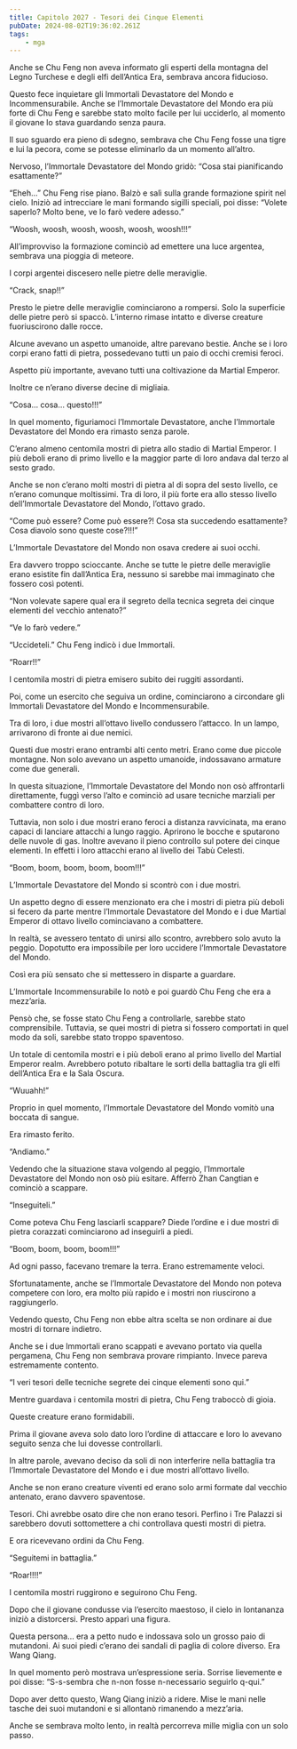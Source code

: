 ```yaml
---
title: Capitolo 2027 - Tesori dei Cinque Elementi
pubDate: 2024-08-02T19:36:02.261Z
tags:
    - mga
---
```



Anche se Chu Feng non aveva informato gli esperti della montagna del Legno Turchese e degli elfi dell’Antica Era, sembrava ancora fiducioso.

Questo fece inquietare gli Immortali Devastatore del Mondo e Incommensurabile. Anche se l’Immortale Devastatore del Mondo era più forte di Chu Feng e sarebbe stato molto facile per lui ucciderlo, al momento il giovane lo stava guardando senza paura.

Il suo sguardo era pieno di sdegno, sembrava che Chu Feng fosse una tigre e lui la pecora, come se potesse eliminarlo da un momento all’altro.

Nervoso, l’Immortale Devastatore del Mondo gridò: “Cosa stai pianificando esattamente?”

“Eheh…” Chu Feng rise piano. Balzò e salì sulla grande formazione spirit nel cielo. Iniziò ad intrecciare le mani formando sigilli speciali, poi disse: “Volete saperlo? Molto bene, ve lo farò vedere adesso.”

“Woosh, woosh, woosh, woosh, woosh, woosh!!!”

All’improvviso la formazione cominciò ad emettere una luce argentea, sembrava una pioggia di meteore.

I corpi argentei discesero nelle pietre delle meraviglie.

“Crack, snap!!”

Presto le pietre delle meraviglie cominciarono a rompersi. Solo la superficie delle pietre però si spaccò. L’interno rimase intatto e diverse creature fuoriuscirono dalle rocce.

Alcune avevano un aspetto umanoide, altre parevano bestie. Anche se i loro corpi erano fatti di pietra, possedevano tutti un paio di occhi cremisi feroci.

Aspetto più importante, avevano tutti una coltivazione da Martial Emperor.

Inoltre ce n’erano diverse decine di migliaia.

“Cosa… cosa… questo!!!”

In quel momento, figuriamoci l’Immortale Devastatore, anche l’Immortale Devastatore del Mondo era rimasto senza parole.

C’erano almeno centomila mostri di pietra allo stadio di Martial Emperor. I più deboli erano di primo livello e la maggior parte di loro andava dal terzo al sesto grado.

Anche se non c’erano molti mostri di pietra al di sopra del sesto livello, ce n’erano comunque moltissimi. Tra di loro, il più forte era allo stesso livello dell’Immortale Devastatore del Mondo, l’ottavo grado.

“Come può essere? Come può essere?! Cosa sta succedendo esattamente? Cosa diavolo sono queste cose?!!!”

L’Immortale Devastatore del Mondo non osava credere ai suoi occhi.

Era davvero troppo scioccante. Anche se tutte le pietre delle meraviglie erano esistite fin dall’Antica Era, nessuno si sarebbe mai immaginato che fossero così potenti.

“Non volevate sapere qual era il segreto della tecnica segreta dei cinque elementi del vecchio antenato?”

“Ve lo farò vedere.”

“Uccideteli.” Chu Feng indicò i due Immortali.

“Roarr!!”

I centomila mostri di pietra emisero subito dei ruggiti assordanti.

Poi, come un esercito che seguiva un ordine, cominciarono a circondare gli Immortali Devastatore del Mondo e Incommensurabile.

Tra di loro, i due mostri all’ottavo livello condussero l’attacco. In un lampo, arrivarono di fronte ai due nemici.

Questi due mostri erano entrambi alti cento metri. Erano come due piccole montagne. Non solo avevano un aspetto umanoide, indossavano armature come due generali.

In questa situazione, l’Immortale Devastatore del Mondo non osò affrontarli direttamente, fuggì verso l’alto e cominciò ad usare tecniche marziali per combattere contro di loro.

Tuttavia, non solo i due mostri erano feroci a distanza ravvicinata, ma erano capaci di lanciare attacchi a lungo raggio. Aprirono le bocche e sputarono delle nuvole di gas. Inoltre avevano il pieno controllo sul potere dei cinque elementi. In effetti i loro attacchi erano al livello dei Tabù Celesti.

“Boom, boom, boom, boom, boom!!!”

L’Immortale Devastatore del Mondo si scontrò con i due mostri.

Un aspetto degno di essere menzionato era che i mostri di pietra più deboli si fecero da parte mentre l’Immortale Devastatore del Mondo e i due Martial Emperor di ottavo livello cominciavano a combattere.

In realtà, se avessero tentato di unirsi allo scontro, avrebbero solo avuto la peggio. Dopotutto era impossibile per loro uccidere l’Immortale Devastatore del Mondo.

Così era più sensato che si mettessero in disparte a guardare.

L’Immortale Incommensurabile lo notò e poi guardò Chu Feng che era a mezz’aria.

Pensò che, se fosse stato Chu Feng a controllarle, sarebbe stato comprensibile. Tuttavia, se quei mostri di pietra si fossero comportati in quel modo da soli, sarebbe stato troppo spaventoso.

Un totale di centomila mostri e i più deboli erano al primo livello del Martial Emperor realm. Avrebbero potuto ribaltare le sorti della battaglia tra gli elfi dell’Antica Era e la Sala Oscura.

“Wuuahh!”

Proprio in quel momento, l’Immortale Devastatore del Mondo vomitò una boccata di sangue.

Era rimasto ferito.

“Andiamo.”

Vedendo che la situazione stava volgendo al peggio, l’Immortale Devastatore del Mondo non osò più esitare. Afferrò Zhan Cangtian e cominciò a scappare.

“Inseguiteli.”

Come poteva Chu Feng lasciarli scappare? Diede l’ordine e i due mostri di pietra corazzati cominciarono ad inseguirli a piedi.

“Boom, boom, boom, boom!!!”

Ad ogni passo, facevano tremare la terra. Erano estremamente veloci.

Sfortunatamente, anche se l’Immortale Devastatore del Mondo non poteva competere con loro, era molto più rapido e i mostri non riuscirono a raggiungerlo.

Vedendo questo, Chu Feng non ebbe altra scelta se non ordinare ai due mostri di tornare indietro.

Anche se i due Immortali erano scappati e avevano portato via quella pergamena, Chu Feng non sembrava provare rimpianto. Invece pareva estremamente contento.

“I veri tesori delle tecniche segrete dei cinque elementi sono qui.”

Mentre guardava i centomila mostri di pietra, Chu Feng traboccò di gioia.

Queste creature erano formidabili.

Prima il giovane aveva solo dato loro l’ordine di attaccare e loro lo avevano seguito senza che lui dovesse controllarli.

In altre parole, avevano deciso da soli di non interferire nella battaglia tra l’Immortale Devastatore del Mondo e i due mostri all’ottavo livello.

Anche se non erano creature viventi ed erano solo armi formate dal vecchio antenato, erano davvero spaventose.

Tesori. Chi avrebbe osato dire che non erano tesori. Perfino i Tre Palazzi si sarebbero dovuti sottomettere a chi controllava questi mostri di pietra.

E ora ricevevano ordini da Chu Feng.

“Seguitemi in battaglia.”

“Roar!!!!”

I centomila mostri ruggirono e seguirono Chu Feng.

Dopo che il giovane condusse via l’esercito maestoso, il cielo in lontananza iniziò a distorcersi. Presto apparì una figura.

Questa persona… era a petto nudo e indossava solo un grosso paio di mutandoni. Ai suoi piedi c’erano dei sandali di paglia di colore diverso. Era Wang Qiang.

In quel momento però mostrava un’espressione seria. Sorrise lievemente e poi disse: “S-s-sembra che n-non fosse n-necessario seguirlo q-qui.”

Dopo aver detto questo, Wang Qiang iniziò a ridere. Mise le mani nelle tasche dei suoi mutandoni e si allontanò rimanendo a mezz’aria.

Anche se sembrava molto lento, in realtà percorreva mille miglia con un solo passo.


